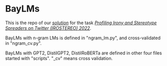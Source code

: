 # BayLMs
This is the repo of our *[solution](https://ceur-ws.org/Vol-3180/paper-202.pdf)* for the task *[Profiling Irony and Stereotype Spreaders on Twitter (IROSTEREO) 2022](https://pan.webis.de/clef22/pan22-web/author-profiling.html)*.

BayLMs with n-gram LMs is defined in "ngram_lm.py", and cross-validated in "ngram_cv.py".

BayLMs with GPT2, DistilGPT2, DistilRoBERTa are defined in other four files started with "scripts". "_cv" means cross validation.
